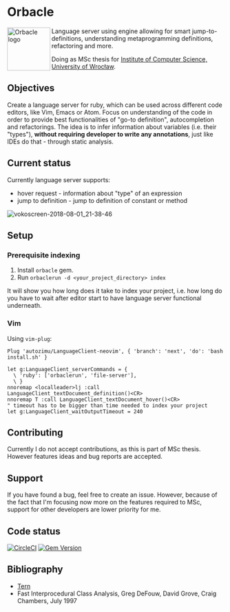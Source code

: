 # Orbacle

<img src="http://swistak35.com/img/orbacle-logo.png" alt="Orbacle logo" width="100px" align="left" />

Language server using engine allowing for smart jump-to-definitions, understanding metaprogramming definitions, refactoring and more.

Doing as MSc thesis for [Institute of Computer Science, University of Wrocław](http://ii.uni.wroc.pl).

## Objectives

Create a language server for ruby, which can be used across different code editors, like Vim, Emacs or Atom. Focus on understanding of the code in order to provide best functionalities of "go-to definition", autocompletion and refactorings. The idea is to infer information about variables (i.e. their "types"), **without requiring developer to write any annotations**, just like IDEs do that - through static analysis.

## Current status

Currently language server supports:
* hover request - information about "type" of an expression
* jump to definition - jump to definition of constant or method


![vokoscreen-2018-08-01_21-38-46](https://user-images.githubusercontent.com/332289/43544509-6b240d06-95d3-11e8-81e8-fe03b2c1cf6f.gif)


## Setup

### Prerequisite indexing

1. Install `orbacle` gem.
2. Run `orbaclerun -d <your_project_directory> index`

It will show you how long does it take to index your project, i.e. how long do you have to wait after editor start to have language server functional underneath.

### Vim

Using `vim-plug`:

```
Plug 'autozimu/LanguageClient-neovim', { 'branch': 'next', 'do': 'bash install.sh' }

let g:LanguageClient_serverCommands = {
  \ 'ruby': ['orbaclerun', 'file-server'],
  \ }
nnoremap <localleader>lj :call LanguageClient_textDocument_definition()<CR>
nnoremap T :call LanguageClient_textDocument_hover()<CR>
" timeout has to be bigger than time needed to index your project
let g:LanguageClient_waitOutputTimeout = 240
```

## Contributing

Currently I do not accept contributions, as this is part of MSc thesis. However features ideas and bug reports are accepted.

## Support

If you have found a bug, feel free to create an issue. However, because of the fact that I'm focusing now more on the features required to MSc, support for other developers are lower priority for me.

## Code status

[![CircleCI](https://circleci.com/gh/swistak35/orbacle/tree/master.svg?style=svg)](https://circleci.com/gh/swistak35/orbacle/tree/master)
[![Gem Version](https://badge.fury.io/rb/orbacle.svg)](https://badge.fury.io/rb/orbacle)

## Bibliography

* [Tern](http://marijnhaverbeke.nl/blog/tern.html)
* Fast Interprocedural Class Analysis, Greg DeFouw, David Grove, Craig Chambers, July 1997
